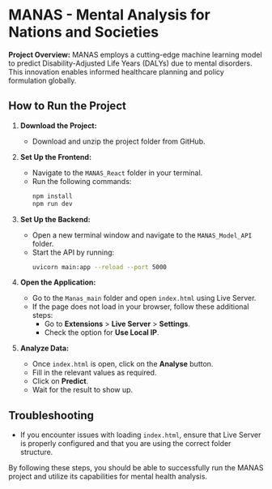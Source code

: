 # MANAS - Mental Analysis for Nations and Societies

**Project Overview:**
MANAS employs a cutting-edge machine learning model to predict Disability-Adjusted Life Years (DALYs) due to mental disorders. This innovation enables informed healthcare planning and policy formulation globally.

## How to Run the Project

1. **Download the Project:**
   - Download and unzip the project folder from GitHub.

2. **Set Up the Frontend:**
   - Navigate to the `MANAS_React` folder in your terminal.
   - Run the following commands:
     ```bash
     npm install
     npm run dev
     ```

3. **Set Up the Backend:**
   - Open a new terminal window and navigate to the `MANAS_Model_API` folder.
   - Start the API by running:
     ```bash
     uvicorn main:app --reload --port 5000
     ```

4. **Open the Application:**
   - Go to the `Manas_main` folder and open `index.html` using Live Server.
   - If the page does not load in your browser, follow these additional steps:
     - Go to **Extensions** > **Live Server** > **Settings**.
     - Check the option for **Use Local IP**.

5. **Analyze Data:**
   - Once `index.html` is open, click on the **Analyse** button.
   - Fill in the relevant values as required.
   - Click on **Predict**.
   - Wait for the result to show up.

## Troubleshooting
- If you encounter issues with loading `index.html`, ensure that Live Server is properly configured and that you are using the correct folder structure.

By following these steps, you should be able to successfully run the MANAS project and utilize its capabilities for mental health analysis.